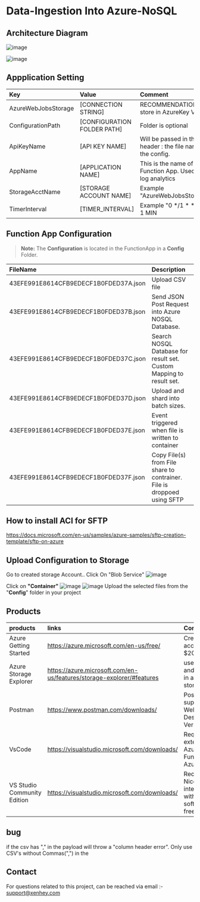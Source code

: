 # Data-Ingestion Into Azure-NoSQL

## Architecture Diagram 
![image](https://user-images.githubusercontent.com/15838780/159803055-8ee721bf-ca24-4bfb-92e9-aa8c4d51af20.png)

![image](https://user-images.githubusercontent.com/15838780/160942550-b27f2971-2d8b-4b2b-a06d-acd044fbadd6.png)



## Appplication Setting 

|Key|Value | Comment|
|:----|:----|:----|
|AzureWebJobsStorage|[CONNECTION STRING]|RECOMMENDATION :  store in AzureKey Vault.|
|ConfigurationPath| [CONFIGURATION FOLDER PATH] |Folder is optional
|ApiKeyName|[API KEY NAME]|Will be passed in the header  :  the file name of the config.
|AppName| [APPLICATION NAME]| This is the name of the Function App. Used in log analytics|
|StorageAcctName|[STORAGE ACCOUNT NAME]|Example  "AzureWebJobsStorage"|
|TimerInterval|[TIMER_INTERVAL]|Example  "0 */1 * * * *" 1 MIN|

## Function App  Configuration 

> **Note:** The **Configuration** is located in the  FunctionApp  in a **Config** Folder.

|FileName|Description|
|:----|:----|
|43EFE991E8614CFB9EDECF1B0FDED37A.json| Upload CSV file|
|43EFE991E8614CFB9EDECF1B0FDED37B.json| Send JSON Post Request into Azure NOSQL Database.|
|43EFE991E8614CFB9EDECF1B0FDED37C.json| Search NOSQL Database for result set. Custom Mapping to result set.|
|43EFE991E8614CFB9EDECF1B0FDED37D.json| Upload and shard into batch sizes.|
|43EFE991E8614CFB9EDECF1B0FDED37E.json| Event triggered when file is written to container|
|43EFE991E8614CFB9EDECF1B0FDED37F.json| Copy File(s) from File share to contrainer. File is droppoed using SFTP|


## How to install ACI for SFTP
https://docs.microsoft.com/en-us/samples/azure-samples/sftp-creation-template/sftp-on-azure

## Upload Configuration to Storage
Go to created storage Account.. Click On "Blob Service" 
![image](https://user-images.githubusercontent.com/15838780/147958072-4a6058d2-d320-44a0-9d11-58449d527cd3.png)

Click on **"Container"**
![image](https://user-images.githubusercontent.com/15838780/147958201-71df0f21-e4e8-46c0-93be-728f1dbc2a43.png)
![image](https://user-images.githubusercontent.com/15838780/147963170-1a2f2a64-7ba2-44ce-9f5d-30d490529711.png)
Upload the selected files from the "**Config**" folder in your project

  
  ## Products

|products|links|Comments|
|:----|:----|:----|
|Azure Getting Started |https://azure.microsoft.com/en-us/free/| Create free account + $200 in Credit|
|Azure Storage Explorer|https://azure.microsoft.com/en-us/features/storage-explorer/#features|useful view and query data in azure table storage|
|Postman|https://www.postman.com/downloads/|Postman supports the Web or Desktop Version|
|VsCode| https://visualstudio.microsoft.com/downloads/ |  Required extensions. Azure Functions, Azure Account
|VS Studio Community Edition |https://visualstudio.microsoft.com/downloads/| Recommended. Nice intergration with Azure. software is free.

## bug
  
if the  csv has "," in the payload will throw  a "column header error". Only use CSV's without  Commas(",") in the  
  
  
  ## Contact
  
For questions related to this project, can be reached via email :- support@xenhey.com

